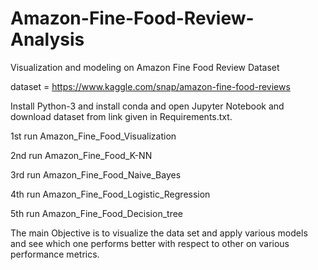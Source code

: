 # Amazon-Fine-Food-Review-Analysis
Visualization and modeling on Amazon Fine Food Review Dataset

dataset = https://www.kaggle.com/snap/amazon-fine-food-reviews

Install Python-3 and install conda and open Jupyter Notebook and download dataset from link given in Requirements.txt.

1st run Amazon_Fine_Food_Visualization

2nd run Amazon_Fine_Food_K-NN

3rd run Amazon_Fine_Food_Naive_Bayes

4th run Amazon_Fine_Food_Logistic_Regression

5th run Amazon_Fine_Food_Decision_tree

The main Objective is to visualize the data set and apply various models and see which one performs better with respect to other on various performance metrics.
